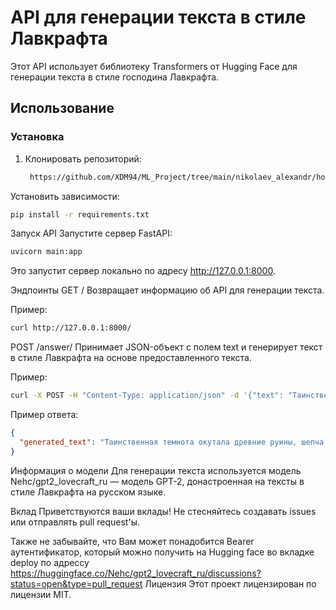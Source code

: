 # API для генерации текста в стиле Лавкрафта

Этот API использует библиотеку Transformers от Hugging Face для генерации текста в стиле господина Лавкрафта. 

## Использование

### Установка

1. Клонировать репозиторий:

   ```bash
    https://github.com/XDM94/ML_Project/tree/main/nikolaev_alexandr/homework_3
   ```
Установить зависимости:
  ```bash
pip install -r requirements.txt
  ```

Запуск API
Запустите сервер FastAPI:

```bash
uvicorn main:app
```
Это запустит сервер локально по адресу http://127.0.0.1:8000.

Эндпоинты
GET /
Возвращает информацию об API для генерации текста.

Пример:

```bash
curl http://127.0.0.1:8000/
```
POST /answer/
Принимает JSON-объект с полем text и генерирует текст в стиле Лавкрафта на основе предоставленного текста.

Пример:

```bash
curl -X POST -H "Content-Type: application/json" -d '{"text": "Таинственная темнота"}' http://127.0.0.1:8000/answer/
```
Пример ответа:

```json
{
  "generated_text": "Таинственная темнота окутала древние руины, шепча древние тайны..."
}
```

Информация о модели
Для генерации текста используется модель Nehc/gpt2_lovecraft_ru — модель GPT-2, донастроенная на тексты в стиле Лавкрафта на русском языке.

Вклад
Приветствуются ваши вклады! Не стесняйтесь создавать issues или отправлять pull request'ы.

Также не забывайте, что Вам может понадобится Bearer аутентификатор, который можно получить на Hugging face во вкладке deploy по адрессу https://huggingface.co/Nehc/gpt2_lovecraft_ru/discussions?status=open&type=pull_request
Лицензия
Этот проект лицензирован по лицензии MIT.
